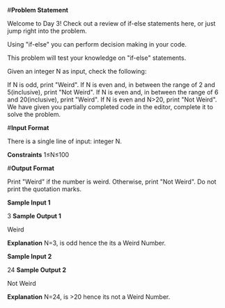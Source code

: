 #**Problem Statement**

Welcome to Day 3! Check out a review of if-else statements here, or just jump right into the problem.

Using "if-else" you can perform decision making in your code. 

This problem will test your knowledge on "if-else" statements.

Given an integer N as input, check the following:

If N is odd, print "Weird".
If N is even and, in between the range of 2 and 5(inclusive), print "Not Weird".
If N is even and, in between the range of 6 and 20(inclusive), print "Weird".
If N is even and N>20, print "Not Weird".
We have given you partially completed code in the editor, complete it to solve the problem.

#**Input Format**

There is a single line of input: integer N.

**Constraints**
1≤N≤100

#**Output Format**

Print "Weird" if the number is weird. Otherwise, print "Not Weird". Do not print the quotation marks.

**Sample Input 1**

3
**Sample Output 1**

Weird

**Explanation** 
N=3, is odd hence the its a Weird Number.

**Sample Input 2**

24
**Sample Output 2**

Not Weird

**Explanation**
N=24, is >20 hence its not a Weird Number.